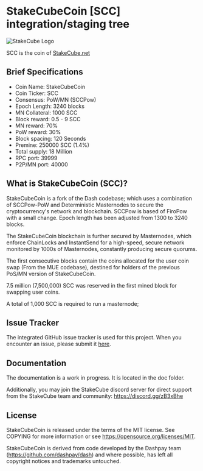 StakeCubeCoin [SCC] integration/staging tree
========================================


![StakeCube Logo](https://stakecube.net/public/v3/sc-light-bg-512x125.png)

SCC is the coin of [StakeCube.net](https://stakecube.net/)

Brief Specifications
--------------------

* Coin Name:       StakeCubeCoin
* Coin Ticker:     SCC
* Consensus:       PoW/MN (SCCPow)
* Epoch Length:    3240 blocks
* MN Collateral:   1000 SCC
* Block reward:    0.5 - 9 SCC
* MN reward:       70%
* PoW reward:      30%
* Block spacing:   120 Seconds
* Premine:         250000 SCC (1.4%)
* Total supply:    18 Million
* RPC port:        39999
* P2P/MN port:     40000


What is StakeCubeCoin (SCC)?
-------------------------

StakeCubeCoin is a fork of the Dash codebase; which uses a combination of SCCPow-PoW and Deterministic Masternodes to secure the cryptocurrency's network and blockchain. SCCPow is based of FiroPow with a small change. Epoch length has been adjusted from 1300 to 3240 blocks.

The StakeCubeCoin blockchain is further secured by Masternodes, which enforce ChainLocks and InstantSend for a high-speed, secure network monitored by 1000s of Masternodes, constantly producing secure quorums.

The first consecutive blocks contain the coins allocated for the user coin swap (From the MUE codebase), destined for holders of the previous PoS/MN version of StakeCubeCoin.

7.5 million (7,500,000) SCC was reserved in the first mined block for swapping user coins.

A total of 1,000 SCC is required to run a masternode;


Issue Tracker
------------

The integrated GitHub issue tracker is used for this project. When you encounter an issue, please submit it [here](https://github.com/stakecube/StakeCubeCoin/issues).


Documentation
-------------

The documentation is a work in progress. It is located in the doc folder.

Additionally, you may join the StakeCube discord server for direct support from the StakeCube team and community:
https://discord.gg/zB3xBhe


License
-------

StakeCubeCoin is released under the terms of the MIT license.
See COPYING for more information or see https://opensource.org/licenses/MIT.

StakeCubeCoin is derived from code developed by the Dashpay team (https://github.com/dashpay/dash) and where possible, has left all copyright notices and trademarks untouched.


